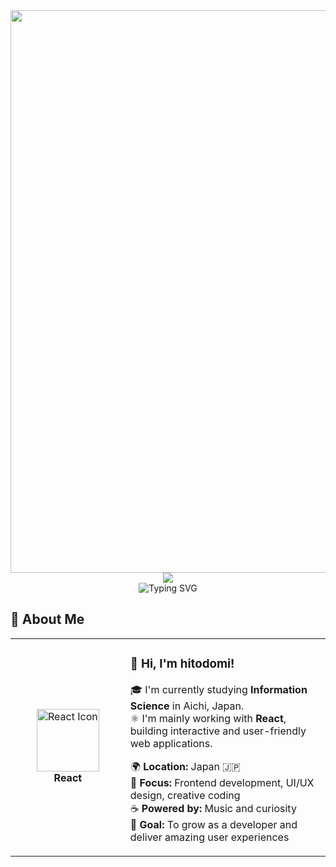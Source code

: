 <div align="center">
  <img src="https://user-images.githubusercontent.com/74038190/212284100-561aa473-3905-4a80-b561-0d28506553ee.gif" width="900">
</div>

<div align="center">
  <img src="https://capsule-render.vercel.app/api?type=waving&color=gradient&customColorList=0,2,2,5,30&height=150&section=header&animation=twinkling" />
</div>

<div align="center">
  <img src="https://readme-typing-svg.herokuapp.com?font=Fira+Code&size=32&duration=2800&pause=2000&color=A9FEF7&center=true&vCenter=true&width=800&lines=Hi+there!+I'm+hitodomi+%F0%9F%91%8B;Information+Science+Student+%F0%9F%93%9A;React+Developer+%E2%9A%99%EF%B8%8F;Always+Growing+%E2%9C%A8" alt="Typing SVG" />
</div>

## 🌟 **About Me**

<div align="center">

<table>
<tr>
<td width="200" align="center">
  <img src="https://cdn.jsdelivr.net/gh/devicons/devicon/icons/react/react-original.svg" width="100" height="100" alt="React Icon" /><br>
  <strong>React</strong>
</td>

<td width="400" align="left">

### 👋 **Hi, I'm hitodomi!**

🎓 I'm currently studying **Information Science** in Aichi, Japan.  
⚛️ I'm mainly working with **React**, building interactive and user-friendly web applications.

🌍 **Location:** Japan 🇯🇵  
💼 **Focus:** Frontend development, UI/UX design, creative coding  
☕ **Powered by:** Music and curiosity  
🎯 **Goal:** To grow as a developer and deliver amazing user experiences  

</td>
</tr>
</table>

</div>